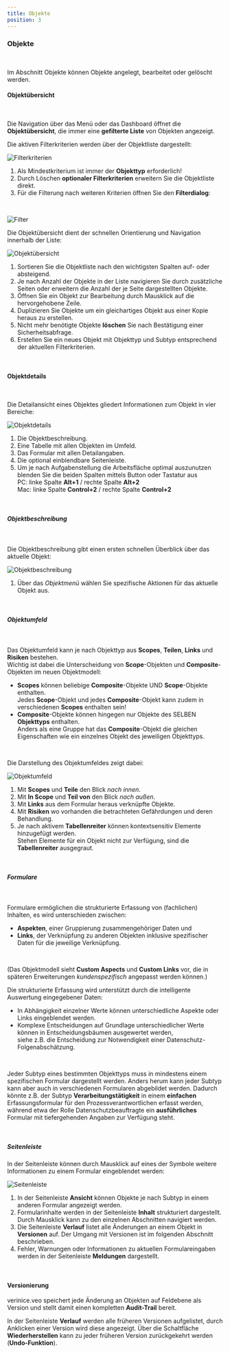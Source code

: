 ```yaml
---
title: Objekte
position: 3
---
```


### Objekte

<br>

Im Abschnitt Objekte können Objekte angelegt, bearbeitet oder gelöscht werden.

#### Objektübersicht

<br>

Die Navigation über das Menü oder das Dashboard öffnet die **Objektübersicht**, die immer eine **gefilterte Liste** von Objekten angezeigt.

Die aktiven Filterkriterien werden über der Objektliste dargestellt:

![Filterkriterien](media/veo_filter-chips.de.png)

1. Als Mindestkriterium ist immer der **Objekttyp** erforderlich!
1. Durch Löschen **optionaler Filterkriterien** erweitern Sie die Objektliste direkt.
1. Für die Filterung nach weiteren Kriterien öffnen Sie den **Filterdialog**:

<br>

![Filter](media/veo_filter.de.png)

Die Objektübersicht dient der schnellen Orientierung und Navigation innerhalb der Liste:

![Objektübersicht](media/veo_object-list.de.png)

1. Sortieren Sie die Objektliste nach den wichtigsten Spalten auf- oder absteigend.
1. Je nach Anzahl der Objekte in der Liste navigieren Sie durch zusätzliche Seiten oder erweitern die Anzahl der je Seite dargestellten Objekte.
1. Öffnen Sie ein Objekt zur Bearbeitung durch Mausklick auf die hervorgehobene Zeile.
1. Duplizieren Sie Objekte um ein gleichartiges Objekt aus einer Kopie heraus zu erstellen.
1. Nicht mehr benötigte Objekte **löschen** Sie nach Bestätigung einer Sicherheitsabfrage.
1. Erstellen Sie ein neues Objekt mit Objekttyp und Subtyp entsprechend der aktuellen Filterkriterien.

<br>

#### Objektdetails

<br>

Die Detailansicht eines Objektes gliedert Informationen zum Objekt in vier Bereiche:

![Objektdetails](media/veo_object-details.de.png)

1. Die Objektbeschreibung.
1. Eine Tabelle mit allen Objekten im Umfeld.
1. Das Formular mit allen Detailangaben.
1. Die optional einblendbare Seitenleiste.
1. Um je nach Aufgabenstellung die Arbeitsfläche optimal auszunutzen blenden Sie die beiden Spalten mittels Button oder Tastatur aus<br>PC: linke Spalte **Alt+1** / rechte Spalte **Alt+2**<br>Mac: linke Spalte **Control+2** / rechte Spalte **Control+2**

<br>

##### Objektbeschreibung

<br>

Die Objektbeschreibung gibt einen ersten schnellen Überblick über das aktuelle Objekt:

![Objektbeschreibung](media/veo_object-details_description.de.png)

1. Über das *Objektmenü* wählen Sie spezifische Aktionen für das aktuelle Objekt aus.

<br>

##### Objektumfeld

<br>

Das Objektumfeld kann je nach Objekttyp aus **Scopes**, **Teilen**, **Links** und **Risiken** bestehen.<br>
Wichtig ist dabei die Unterscheidung von **Scope**-Objekten und **Composite**-Objekten im neuen Objektmodell:<br>
* **Scopes** können beliebige **Composite**-Objekte UND **Scope**-Objekte enthalten.<br>Jedes **Scope**-Objekt und jedes **Composite**-Objekt kann zudem in verschiedenen **Scopes** enthalten sein!
* **Composite**-Objekte können hingegen nur Objekte des SELBEN **Objekttyps** enthalten.<br>Anders als eine Gruppe hat das **Composite**-Objekt die gleichen Eigenschaften wie ein einzelnes Objekt des jeweiligen Objekttyps.

<br>

Die Darstellung des Objektumfeldes zeigt dabei:

![Objektumfeld](media/veo_object-details_environment.de.png)

1. Mit **Scopes** und **Teile** den Blick *nach innen*.
1. Mit **In Scope** und **Teil von** den Blick *nach außen*.
1. Mit **Links** aus dem Formular heraus verknüpfte Objekte.
1. Mit **Risiken** wo vorhanden die betrachteten Gefährdungen und deren Behandlung.
1. Je nach aktivem **Tabellenreiter** können kontextsensitiv Elemente hinzugefügt werden.<br>Stehen Elemente für ein Objekt nicht zur Verfügung, sind die **Tabellenreiter** ausgegraut.

<br>

##### Formulare

<br>

Formulare ermöglichen die strukturierte Erfassung von (fachlichen) Inhalten, es wird unterschieden zwischen:

- **Aspekten**, einer Gruppierung zusammengehöriger Daten und
- **Links**, der Verknüpfung zu anderen Objekten inklusive spezifischer Daten für die jeweilige Verknüpfung.

<br>

(Das Objektmodell sieht **Custom Aspects** und **Custom Links** vor, die in späteren Erweiterungen *kundenspezifisch* angepasst werden können.)

Die strukturierte Erfassung wird unterstützt durch die intelligente Auswertung eingegebener Daten:

- In Abhängigkeit einzelner Werte können unterschiedliche Aspekte oder Links eingeblendet werden.
- Komplexe Entscheidungen auf Grundlage unterschiedlicher Werte können in Entscheidungsbäumen ausgewertet werden,<br>siehe z.B. die Entscheidung zur Notwendigkeit einer Datenschutz-Folgenabschätzung.

<br>

Jeder Subtyp eines bestimmten Objekttyps muss in mindestens einem spezifischen Formular dargestellt werden. Anders herum kann jeder Subtyp kann aber auch in verschiedenen Formularen abgebildet werden.
Dadurch könnte z.B. der Subtyp **Verarbeitungstätigkeit** in einem **einfachen** Erfassungsformular für den Prozessverantwortlichen erfasst werden, während etwa der Rolle Datenschutzbeauftragte ein **ausführliches** Formular mit tiefergehenden Angaben zur Verfügung steht.

<br>

##### Seitenleiste

In der Seitenleiste können durch Mausklick auf eines der Symbole weitere Informationen zu einem Formular eingeblendet werden:

![Seitenleiste](media/veo_object-details_sidebar.de.png)

1. In der Seitenleiste **Ansicht** können Objekte je nach Subtyp in einem anderen Formular angezeigt werden.
1. Formularinhalte werden in der Seitenleiste **Inhalt** strukturiert dargestellt. Durch Mausklick kann zu den einzelnen Abschnitten navigiert werden.
1. Die Seitenleiste **Verlauf** listet alle Änderungen an einem Objekt in **Versionen** auf. Der Umgang mit Versionen ist im folgenden Abschnitt beschrieben.
1. Fehler, Warnungen oder Informationen zu aktuellen Formulareingaben werden in der Seitenleiste **Meldungen** dargestellt.

<br>

#### Versionierung

verinice.veo speichert jede Änderung an Objekten auf Feldebene als Version und stellt damit einen kompletten **Audit-Trail** bereit.

In der Seitenleiste **Verlauf** werden alle früheren Versionen aufgelistet, durch Anklicken einer Version wird diese angezeigt. Über die Schaltfläche **Wiederherstellen** kann zu jeder früheren Version zurückgekehrt werden (**Undo-Funktion**).

<br>

